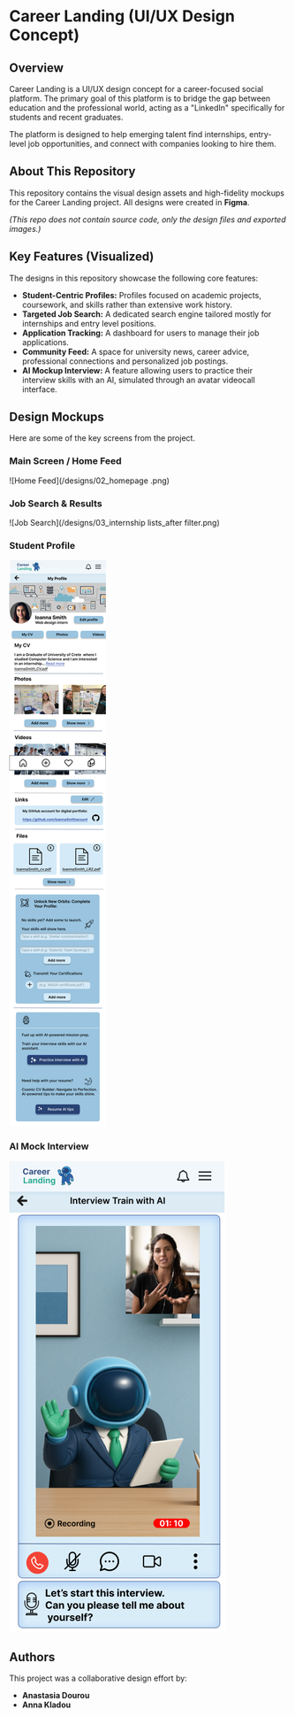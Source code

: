 # Career Landing (UI/UX Design Concept)

## Overview

Career Landing is a UI/UX design concept for a career-focused social platform. The primary goal of this platform is to bridge the gap between education and the professional world, acting as a "LinkedIn" specifically for students and recent graduates.

The platform is designed to help emerging talent find internships, entry-level job opportunities, and connect with companies looking to hire them.

## About This Repository

This repository contains the visual design assets and high-fidelity mockups for the Career Landing project. All designs were created in **Figma**.

*(This repo does not contain source code, only the design files and exported images.)*

## Key Features (Visualized)

The designs in this repository showcase the following core features:

* **Student-Centric Profiles:** Profiles focused on academic projects, coursework, and skills rather than extensive work history.
* **Targeted Job Search:** A dedicated search engine tailored mostly for internships and entry level positions.
* **Application Tracking:** A dashboard for users to manage their job applications.
* **Community Feed:** A space for university news, career advice, professional connections and personalized job postings.
* **AI Mockup Interview:** A feature allowing users to practice their interview skills with an AI, simulated through an avatar videocall interface.

## Design Mockups

Here are some of the key screens from the project.

### Main Screen / Home Feed
![Home Feed](/designs/02_homepage .png)

### Job Search & Results
![Job Search](/designs/03_internship lists_after filter.png)

### Student Profile
![Student Profile](/designs/09_user_profile.png)

### AI Mock Interview
![AI Interview](/designs/11_mock_interview.png)

## Authors

This project was a collaborative design effort by:

* **Anastasia Dourou**
* **Anna Kladou** 